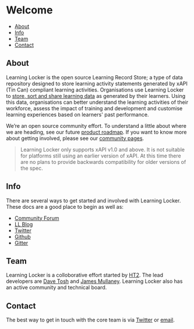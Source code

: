 ---
---

Welcome
=======

- [About](#about)
- [Info](#info)
- [Team](#team)
- [Contact](#contact)

## About

Learning Locker is the open source Learning Record Store; a type of data repository designed to store learning activity statements generated by xAPI (Tin Can) compliant learning activities. Organisations use Learning Locker to [store, sort and share learning data](http://learninglocker.net/features/benefits/) as generated by their learners. Using this data, organisations can better understand the learning activities of their workforce, assess the impact of training and development and customise learning experiences based on learners' past performance.

We’re an open source community effort. To understand a little about where we are heading, see our future [product roadmap](http://www.learninglocker.net/roadmap). If you want to know more about getting involved, please see our [community pages](http://learninglocker.net/community/).

> Learning Locker only supports xAPI v1.0 and above. It is not suitable for platforms still using an earlier version of xAPI. At this time there are no plans to provide backwards compatibility for older versions of the spec.

## Info

There are several ways to get started and involved with Learning Locker. These docs are a good place to begin as well as:

*  [Community Forum](https://groups.google.com/forum/#!forum/learning-locker)
*  [LL Blog](http://learninglocker.net/blog/)
*  [Twitter](https://twitter.com/learning_locker)
*  [Github](https://github.com/learninglocker)
*  [Gitter](https://gitter.im/LearningLocker/learninglocker)

## Team

Learning Locker is a colloborative effort started by [HT2](http://ht2.co.uk). The lead developers are [Dave Tosh](https://twitter.com/davetosh) and [James Mullaney](https://twitter.com/jmullaney). Learning Locker also has an active community and technical board.

## Contact

The best way to get in touch with the core team is via [Twitter](https://twitter.com/learning_locker) or [email](mailto:hello@learninglocker.net).

